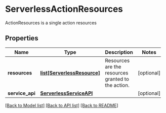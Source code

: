 # ServerlessActionResources

ActionResources is a single action resources

## Properties
Name | Type | Description | Notes
------------ | ------------- | ------------- | -------------
**resources** | [**list[ServerlessResource]**](ServerlessResource.md) | Resources are the resources granted to the action.  | [optional] 
**service_api** | [**ServerlessServiceAPI**](ServerlessServiceAPI.md) |  | [optional] 

[[Back to Model list]](../README.md#documentation-for-models) [[Back to API list]](../README.md#documentation-for-api-endpoints) [[Back to README]](../README.md)


